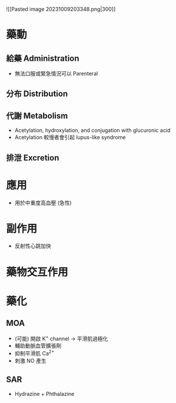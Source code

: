 ![[Pasted image 20231009203348.png|300]]
# 藥動
## 給藥 Administration
- 無法口服或緊急情況可以 Parenteral
## 分布 Distribution
## 代謝 Metabolism
- Acetylation, hydroxylation, and conjugation with glucuronic acid
- Acetylation 較慢者會引起 lupus-like syndrome
## 排泄 Excretion
# 應用
- 用於中重度高血壓 (急性)
# 副作用
- 反射性心跳加快
# 藥物交互作用
# 藥化
## MOA
- (可能) 開啟 K<sup>+</sup> channel $\rightarrow$ 平滑肌過極化
- 輔助動脈血管擴張劑
- 抑制平滑肌 Ca<sup>2+</sup> 
- 刺激 NO 產生
## SAR
- Hydrazine + Phthalazine

